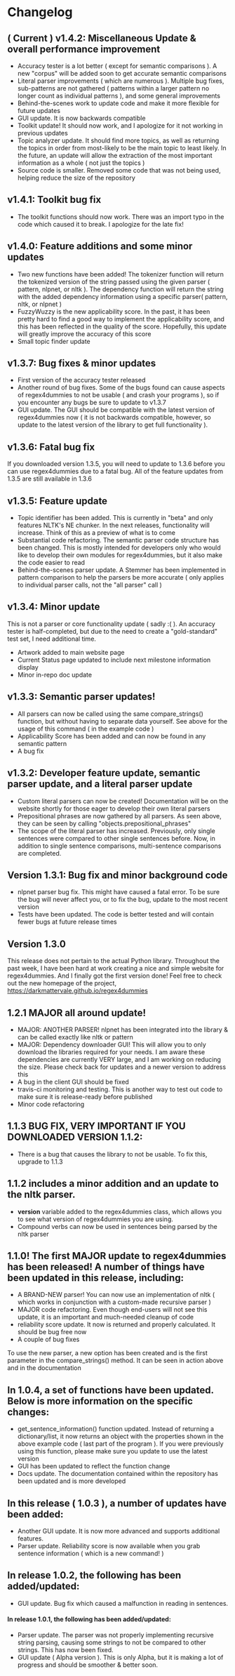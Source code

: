 # Changelog

## ( Current ) v1.4.2: Miscellaneous Update & overall performance improvement

- Accuracy tester is a lot better ( except for semantic comparisons ). A new "corpus" will be added soon to get accurate semantic comparisons
- Literal parser improvements ( which are numerous ). Multiple bug fixes, sub-patterns are not gathered ( patterns within a larger pattern no longer count as individual patterns ), and some general improvements
- Behind-the-scenes work to update code and make it more flexible for future updates
- GUI update. It is now backwards compatible
- Toolkit update! It should now work, and I apologize for it not working in previous updates
- Topic analyzer update. It should find more topics, as well as returning the topics in order from most-likely to be the main topic to least likely. In the future, an update will allow the extraction of the most important information as a whole ( not just the topics )
- Source code is smaller. Removed some code that was not being used, helping reduce the size of the repository

## v1.4.1: Toolkit bug fix

- The toolkit functions should now work. There was an import typo in the code which caused it to break. I apologize for the late fix!

## v1.4.0: Feature additions and some minor updates

- Two new functions have been added! The tokenizer function will return the tokenized version of the string passed using the given parser ( pattern, nlpnet, or nltk ). The dependency function will return the string with the added dependency information using a specific parser( pattern, nltk, or nlpnet )
- FuzzyWuzzy is the new applicability score. In the past, it has been pretty hard to find a good way to implement the applicability score, and this has been reflected in the quality of the score. Hopefully, this update will greatly improve the accuracy of this score
- Small topic finder update

## v1.3.7: Bug fixes & minor updates

- First version of the accuracy tester released
- Another round of bug fixes. Some of the bugs found can cause aspects of regex4dummies to not be usable ( and crash your programs ), so if you encounter any bugs be sure to update to v1.3.7
- GUI update. The GUI should be compatible with the latest version of regex4dummies now ( it is not backwards compatible, however, so update to the latest version of the library to get full functionality ).

## v1.3.6: Fatal bug fix

If you downloaded version 1.3.5, you will need to update to 1.3.6 before you can use regex4dummies due to a fatal bug. All of the feature updates from 1.3.5 are still available in 1.3.6

## v1.3.5: Feature update

- Topic identifier has been added. This is currently in "beta" and only features NLTK's NE chunker. In the next releases, functionality will increase. Think of this as a preview of what is to come
- Substantial code refactoring. The semantic parser code structure has been changed. This is mostly intended for developers only who would like to develop their own modules for regex4dummies, but it also make the code easier to read
- Behind-the-scenes parser update. A Stemmer has been implemented in pattern comparison to help the parsers be more accurate ( only applies to individual parser calls, not the "all parser" call )

## v1.3.4: Minor update

This is not a parser or core functionality update ( sadly :( ). An accuracy tester is half-completed, but due to the need to create a "gold-standard" test set, I need additional time.

- Artwork added to main website page
- Current Status page updated to include next milestone information display
- Minor in-repo doc update

## v1.3.3: Semantic parser updates!

- All parsers can now be called using the same compare_strings() function, but without having to separate data yourself. See above for the usage of this command ( in the example code )
- Applicability Score has been added and can now be found in any semantic pattern
- A bug fix

## v1.3.2: Developer feature update, semantic parser update, and a literal parser update

- Custom literal parsers can now be created! Documentation will be on the website shortly for those eager to develop their own literal parsers
- Prepositional phrases are now gathered by all parsers. As seen above, they can be seen by calling "objects.prepositional_phrases"
- The scope of the literal parser has increased. Previously, only single sentences were compared to other single sentences before. Now, in addition to single sentence comparisons, multi-sentence comparisons are completed.

## Version 1.3.1: Bug fix and minor background code

- nlpnet parser bug fix. This might have caused a fatal error. To be sure the bug will never affect you, or to fix the bug, update to the most recent version
- Tests have been updated. The code is better tested and will contain fewer bugs at future release times

## Version 1.3.0

This release does not pertain to the actual Python library. Throughout the past week, I have been hard at work creating a nice and simple website for regex4dummies. And I finally got the first version done! Feel free to check out the new homepage of the project, https://darkmattervale.github.io/regex4dummies

## 1.2.1 MAJOR all around update!

- MAJOR: ANOTHER PARSER! nlpnet has been integrated into the library & can be called exactly like nltk or pattern
- MAJOR: Dependency downloader GUI! This will allow you to only download the libraries required for your needs. I am aware these dependencies are currently VERY large, and I am working on reducing the size. Please check back for updates and a newer version to address this
- A bug in the client GUI should be fixed
- travis-ci monitoring and testing. This is another way to test out code to make sure it is release-ready before published
- Minor code refactoring

## 1.1.3 BUG FIX, VERY IMPORTANT IF YOU DOWNLOADED VERSION 1.1.2:

- There is a bug that causes the library to not be usable. To fix this, upgrade to 1.1.3

## 1.1.2 includes a minor addition and an update to the nltk parser.

- __version__ variable added to the regex4dummies class, which allows you to see what version of regex4dummies you are using.
- Compound verbs can now be used in sentences being parsed by the nltk parser

## 1.1.0! The first MAJOR update to regex4dummies has been released! A number of things have been updated in this release, including:

- A BRAND-NEW parser! You can now use an implementation of nltk ( which works in conjunction with a custom-made recursive parser )
- MAJOR code refactoring. Even though end-users will not see this update, it is an important and much-needed cleanup of code
- reliability score update. It now is returned and properly calculated. It should be bug free now
- A couple of bug fixes

To use the new parser, a new option has been created and is the first parameter in the compare_strings() method. It can be seen in action above and in the documentation


## In 1.0.4, a set of functions have been updated. Below is more information on the specific changes:

- get_sentence_information() function updated. Instead of returning a dictionary/list, it now returns an object with the properties shown in the above example code ( last part of the program ). If you were previously using this function, please make sure you update to use the latest version
- GUI has been updated to reflect the function change
- Docs update. The documentation contained within the repository has been updated and is more developed


## In this release ( 1.0.3 ), a number of updates have been added:

- Another GUI update. It is now more advanced and supports additional features.
- Parser update. Reliability score is now available when you grab sentence information ( which is a new command! )


## In release 1.0.2, the following has been added/updated:

- GUI update. Bug fix which caused a malfunction in reading in sentences.


#### In release 1.0.1, the following has been added/updated:

- Parser update. The parser was not properly implementing recursive string parsing, causing some strings to not be compared to other strings. This has now been fixed.
- GUI update ( Alpha version ). This is only Alpha, but it is making a lot of progress and should be smoother & better soon.
